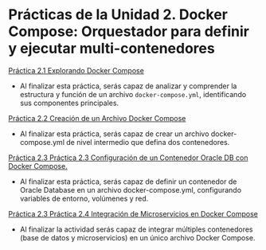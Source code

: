 # Prácticas de la Unidad 2. Docker Compose: Orquestador para definir y ejecutar multi-contenedores

[Práctica 2.1 Explorando Docker Compose](./README2_1.md)

- Al finalizar esta práctica, serás capaz de analizar y comprender la estructura y función de un archivo `docker-compose.yml`, identificando sus componentes principales.

[Práctica 2.2 Creación de un Archivo Docker Compose](./README2_2.md)

- Al finalizar esta práctica, serás capaz de crear un archivo docker-compose.yml de nivel intermedio que defina dos contenedores.

[Práctica 2.3 Práctica 2.3 Configuración de un Contenedor Oracle DB con Docker Compose.](./README2_3.md)

- Al finalizar esta práctica, serás capaz de definir un contenedor de Oracle Database en un archivo docker-compose.yml, configurando variables de entorno, volúmenes y red.


[Práctica 2.3 Práctica 2.4 Integración de Microservicios en Docker Compose](./README2_4.md)

- Al finalizar la actividad serás capaz de integrar múltiples contenedores (base de datos y microservicios) en un único archivo Docker Compose.

